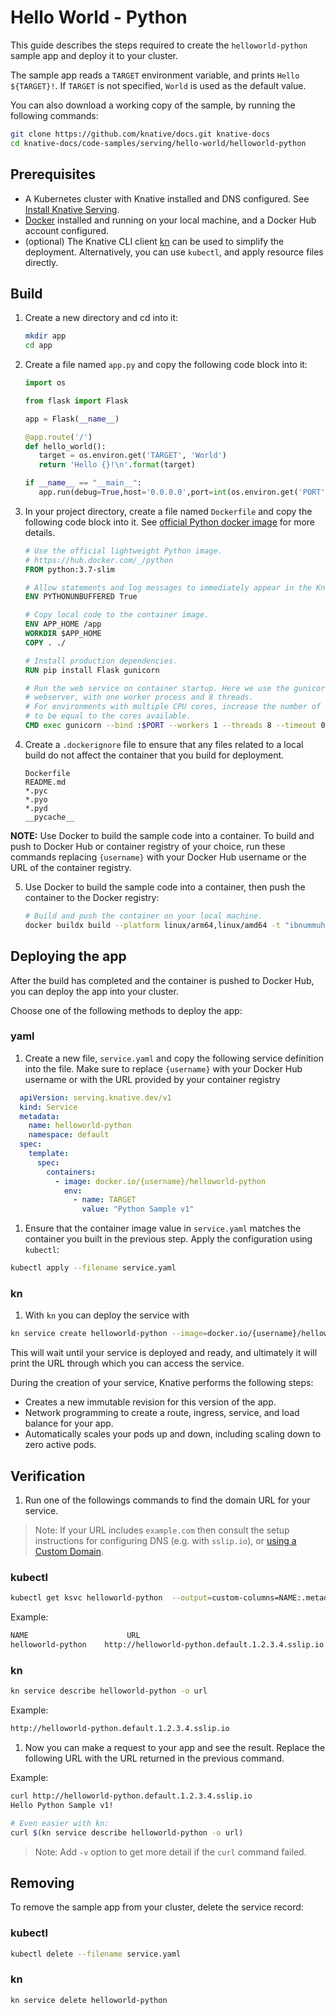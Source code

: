 # Hello World - Python

This guide describes the steps required to create the `helloworld-python` sample
app and deploy it to your cluster.

The sample app reads a `TARGET` environment variable, and prints
`Hello ${TARGET}!`. If `TARGET` is not specified, `World` is used as the default
value.

You can also download a working copy of the sample, by running the following
commands:

```bash
git clone https://github.com/knative/docs.git knative-docs
cd knative-docs/code-samples/serving/hello-world/helloworld-python
```

## Prerequisites

- A Kubernetes cluster with Knative installed and DNS configured. See
  [Install Knative Serving](https://knative.dev/docs/install/serving/install-serving-with-yaml).
- [Docker](https://www.docker.com) installed and running on your local machine,
  and a Docker Hub account configured.
- (optional) The Knative CLI client
  [kn](https://github.com/knative/client/releases) can be used to simplify the
  deployment. Alternatively, you can use `kubectl`, and apply resource files
  directly.

## Build

1. Create a new directory and cd into it:

   ```bash
   mkdir app
   cd app
   ```

2. Create a file named `app.py` and copy the following code block into it:

   ```python
   import os

   from flask import Flask

   app = Flask(__name__)

   @app.route('/')
   def hello_world():
      target = os.environ.get('TARGET', 'World')
      return 'Hello {}!\n'.format(target)

   if __name__ == "__main__":
      app.run(debug=True,host='0.0.0.0',port=int(os.environ.get('PORT', 8080)))

   ```

3. In your project directory, create a file named `Dockerfile` and copy the following code
   block into it. See
   [official Python docker image](https://hub.docker.com/_/python/) for more
   details.

    ```dockerfile
    # Use the official lightweight Python image.
    # https://hub.docker.com/_/python
    FROM python:3.7-slim

    # Allow statements and log messages to immediately appear in the Knative logs
    ENV PYTHONUNBUFFERED True

    # Copy local code to the container image.
    ENV APP_HOME /app
    WORKDIR $APP_HOME
    COPY . ./

    # Install production dependencies.
    RUN pip install Flask gunicorn

    # Run the web service on container startup. Here we use the gunicorn
    # webserver, with one worker process and 8 threads.
    # For environments with multiple CPU cores, increase the number of workers
    # to be equal to the cores available.
    CMD exec gunicorn --bind :$PORT --workers 1 --threads 8 --timeout 0 app:app
    ```

4. Create a `.dockerignore` file to ensure that any files related to a local
   build do not affect the container that you build for deployment.

   ```ignore
   Dockerfile
   README.md
   *.pyc
   *.pyo
   *.pyd
   __pycache__
   ```

  **NOTE:** Use Docker to build the sample code into a container. To build and
  push to Docker Hub or container registry of your choice, run these commands replacing `{username}` with your Docker Hub username or the URL of the container registry.

5. Use Docker to build the sample code into a container, then push the container
   to the Docker registry:

   ```bash
   # Build and push the container on your local machine.
   docker buildx build --platform linux/arm64,linux/amd64 -t "ibnummuhammad/helloworld-python" --push ./code-samples/serving/hello-world/helloworld-python
   ```

## Deploying the app

  After the build has completed and the container is pushed to Docker Hub, you can deploy the app into your cluster.

  Choose one of the following methods to deploy the app:

### yaml

 1. Create a new file, `service.yaml` and copy the following service
    definition into the file. Make sure to replace `{username}` with your
    Docker Hub username or with the URL provided by your container registry

  ```yaml
    apiVersion: serving.knative.dev/v1
    kind: Service
    metadata:
      name: helloworld-python
      namespace: default
    spec:
      template:
        spec:
          containers:
            - image: docker.io/{username}/helloworld-python
              env:
                - name: TARGET
                  value: "Python Sample v1"
  ```

 1. Ensure that the container image value in `service.yaml` matches the container
 you built in the previous step. Apply the configuration using `kubectl`:

 ```bash
 kubectl apply --filename service.yaml
 ```

### kn

1. With `kn` you can deploy the service with

 ```bash
 kn service create helloworld-python --image=docker.io/{username}/helloworld-python --env TARGET="Python Sample v1"
 ```

 This will wait until your service is deployed and ready, and ultimately it
 will print the URL through which you can access the service.




   During the creation of your service, Knative performs the following steps:

   - Creates a new immutable revision for this version of the app.
   - Network programming to create a route, ingress, service, and load balance
     for your app.
   - Automatically scales your pods up and down, including scaling down to zero
     active pods.

## Verification

 1. Run one of the followings commands to find the domain URL for your service.
   > Note: If your URL includes `example.com` then consult the setup instructions for
   > configuring DNS (e.g. with `sslip.io`), or [using a Custom Domain](https://knative.dev/docs/serving/using-a-custom-domain).

 ### kubectl

 ```bash
 kubectl get ksvc helloworld-python  --output=custom-columns=NAME:.metadata.name,URL:.status.url
 ```

   Example:
 ```bash
 NAME                      URL
 helloworld-python    http://helloworld-python.default.1.2.3.4.sslip.io
 ```

 ### kn

 ```bash
 kn service describe helloworld-python -o url
 ```

   Example:
 ```bash
 http://helloworld-python.default.1.2.3.4.sslip.io
 ```

 1. Now you can make a request to your app and see the result. Replace the following URL
   with the URL returned in the previous command.

   Example:

 ```bash
 curl http://helloworld-python.default.1.2.3.4.sslip.io
 Hello Python Sample v1!

 # Even easier with kn:
 curl $(kn service describe helloworld-python -o url)
 ```

   > Note: Add `-v` option to get more detail if the `curl` command failed.

## Removing

To remove the sample app from your cluster, delete the service record:

### kubectl

```bash
kubectl delete --filename service.yaml
```

### kn

```bash
kn service delete helloworld-python
```
